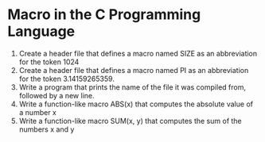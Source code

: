# Macro in the C Programming Language

1. Create a header file that defines a macro named SIZE as an abbreviation for the token 1024
2. Create a header file that defines a macro named PI as an abbreviation for the token 3.14159265359.
3. Write a program that prints the name of the file it was compiled from, followed by a new line.
4.  Write a function-like macro ABS(x) that computes the absolute value of a number x
5. Write a function-like macro SUM(x, y) that computes the sum of the numbers x and y
